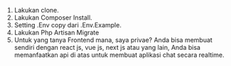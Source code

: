 1. Lakukan clone.
2. Lakukan Composer Install.
3. Setting .Env copy dari .Env.Example.
4. Lakukan Php Artisan Migrate
5. Untuk yang tanya Frontend mana, saya privae? Anda bisa membuat sendiri dengan react js, vue js, next js atau yang lain, Anda bisa memanfaatkan api di atas untuk membuat aplikasi chat secara realtime.

